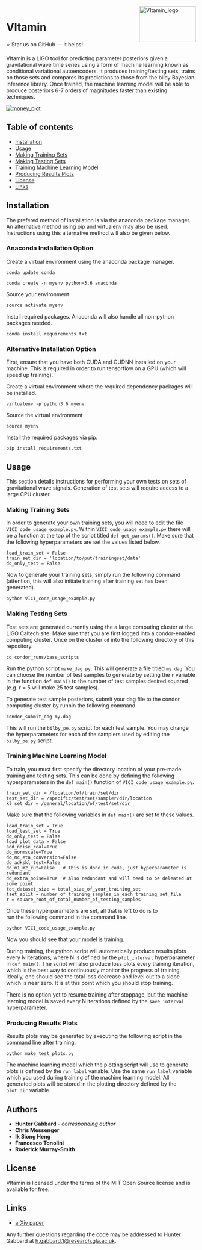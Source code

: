 <a href="https://arxiv.org/abs/1909.06296">
    <img src="BNS_merger.gif" alt="VItamin_logo" title="VItamin" align="right" height="95" width="150" />
</a>

# VItamin
:star: Star us on GitHub — it helps!

VItamin is a LIGO tool for predicting parameter 
posteriors given a gravitational wave time series 
using a form of machine learning known as conditional 
variational autoencoders. 
It produces training/testing sets, trains on those 
sets and compares its predictions to those 
from the bilby Bayesian inference library. Once trained, 
the machine learning model will be able to produce 
posteriors 6-7 orders of magnitudes faster than existing 
techniques.

<a href="https://arxiv.org/abs/1909.06296">
    <img src="corner_testcase0.png" alt="money_plot" title="main_result" height=""/>
</a>

## Table of contents
- [Installation](#installation)
- [Usage](#usage)
- [Making Training Sets](#making-training-sets)
- [Making Testing Sets](#making-testing-sets)
- [Training Machine Learning Model](#training-machine-learning-model)
- [Producing Results Plots](#producing-results-plots)
- [License](#license)
- [Links](#links)

## Installation

The prefered method of installation is via the 
anaconda package manager. An alternative method 
using pip and virtualenv may also be used. Instructions 
using this alternative method will also be given 
below. 

### Anaconda Installation Option

Create a virtual environment using 
the anaconda package manager. 

`conda update conda`

`conda create -n myenv python=3.6 anaconda`

Source your environment

`source activate myenv`

Install required packages. Anaconda will also 
handle all non-python packages needed.

`conda install requirements.txt`

### Alternative Installation Option

First, ensure that you have both CUDA and CUDNN 
installed on your machine. This is required 
in order to run tensorflow on a GPU (which 
will speed up training).

Create a virtual 
environment where the required dependency packages 
will be installed.

`virtualenv -p python3.6 myenv`

Source the virtual environment

`source myenv`

Install the required packages via pip.

`pip install requirements.txt`

## Usage

This section details instructions for performing your 
own tests on sets of gravitational wave signals. Generation of 
test sets will require access to a large CPU cluster.

### Making Training Sets

In order to generate your own training sets, you will need 
to edit the file `VICI_code_usage_example.py`. Within 
`VICI_code_usage_example.py` there will be a function 
at the top of the script titled `def get_params()`. Make 
sure that the following hyperparameters are set the values 
listed below.

```
load_train_set = False
train_set_dir = 'location/to/put/trainingset/data'
do_only_test = False
```

Now to generate your training sets, simply run 
the following command (attention, this will also 
initiate training after training set has been 
generated).

`python VICI_code_usage_example.py`

### Making Testing Sets

Test sets are generated currently using the 
a large computing cluster at the LIGO Caltech site. 
Make sure that you are first logged into a condor-enabled 
computing cluster. Once on the cluster `cd` into the following 
directory of this repository.

`cd condor_runs/base_scripts`

Run the python script `make_dag.py`. This will generate a file 
titled `my.dag`. You can choose the number of test samples 
to generate by setting the `r` variable in the function 
`def main()` to the number of test samples desired squared 
(e.g. r = 5 will make 25 test samples).

To generate test sample posteriors, submit your dag file 
to the condor computing cluster by runnin the following command.

`condor_submit_dag my.dag`

This will run the `bilby_pe.py` script for each test sample. 
You may change the hyperparameters for each of the samplers 
used by editing the `bilby_pe.py` script.

### Training Machine Learning Model

To train, you must first specify the directory location of 
your pre-made training and testing sets. This can be done 
by defining the following hyperparameters in the `def main()` 
function of `VICI_code_usage_example.py`.

```
train_set_dir = /location/of/train/set/dir
test_set_dir = /specific/test/set/sampler/dir/location
kl_set_dir = /general/location/of/test/set/dir
```

Make sure that the following variables in `def main()` are set 
to these values.

```
load_train_set = True
load_test_set = True
do_only_test = False
load_plot_data = False
add_noise_real=True
do_normscale=True
do_mc_eta_conversion=False
do_adkskl_test=False
do_m1_m2_cut=False   # This is done in code, just hyperparameter is redundant
do_extra_noise=True  # Also redundant and will need to be deleated at some point
tot_dataset_size = total_size_of_your_training_set
tset_split = number_of_training_samples_in_each_training_set_file
r = square_root_of_total_number_of_testing_samples
```

Once these hyperparameters are set, all that is left to do is to  
run the following command in the command line.

`python VICI_code_usage_example.py`

Now you should see that your model is training.

During training, the python script will automatically produce results plots
every N iterations, where N is defined by the `plot_interval` hyperparameter 
in `def main()`. The script will also produce loss plots every training 
iteration, which is the best way to continuously monitor the progress 
of training. Ideally, one should see the total loss decrease and level out 
to a slope which is near zero. It is at this point which you should stop 
training.

There is no option yet to resume training after stoppage, but the machine 
learning model is saved every N iterations defined by the `save_interval` 
hyperparameter.

### Producing Results Plots

Results plots may be generated by executing the following script in the 
command line after training.

`python make_test_plots.py`

The machine learning model which the plotting script will use to generate plots 
is defined by the `run_label` variable. Use the same `run_label` variable 
which you used during training of the machine learning model. All generated 
plots will be stored in the plotting directory defined by the `plot_dir` 
variable. 

## Authors
* **Hunter Gabbard** - *corresponding author*
* **Chris Messenger**
* **Ik Siong Heng**
* **Francesco Tonolini**
* **Roderick Murray-Smith**

## License

VItamin is licensed under the terms of the MIT Open Source
license and is available for free.

## Links
* [arXiv paper](https://arxiv.org/abs/1909.06296)

Any further questions regarding the code may be addressed to 
Hunter Gabbard at [h.gabbard.1@research.gla.ac.uk][email].

[email]: mailto:h.gabbard.1@research.gla.ac.uk
